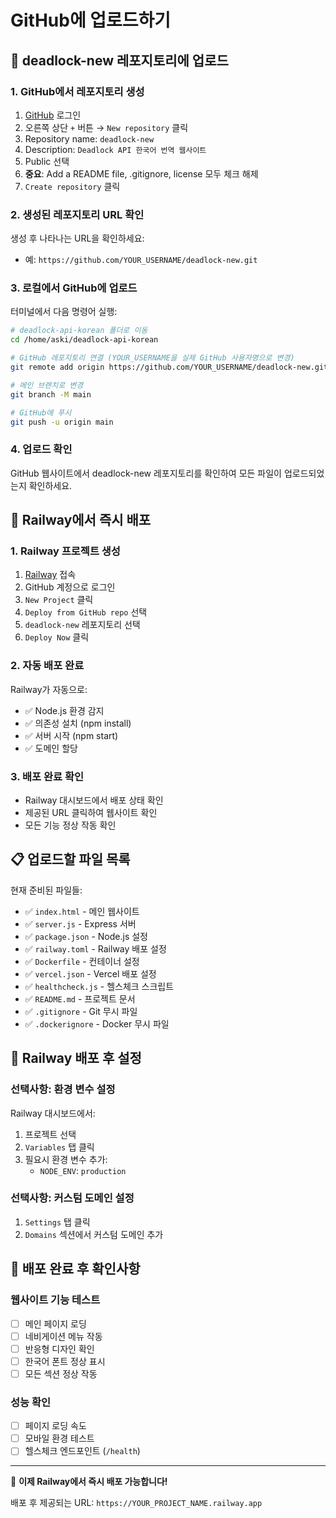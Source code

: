 # GitHub에 업로드하기

## 🚀 deadlock-new 레포지토리에 업로드

### 1. GitHub에서 레포지토리 생성
1. [GitHub](https://github.com) 로그인
2. 오른쪽 상단 `+` 버튼 → `New repository` 클릭
3. Repository name: `deadlock-new`
4. Description: `Deadlock API 한국어 번역 웹사이트`
5. Public 선택
6. **중요**: Add a README file, .gitignore, license 모두 체크 해제
7. `Create repository` 클릭

### 2. 생성된 레포지토리 URL 확인
생성 후 나타나는 URL을 확인하세요:
- 예: `https://github.com/YOUR_USERNAME/deadlock-new.git`

### 3. 로컬에서 GitHub에 업로드
터미널에서 다음 명령어 실행:

```bash
# deadlock-api-korean 폴더로 이동
cd /home/aski/deadlock-api-korean

# GitHub 레포지토리 연결 (YOUR_USERNAME을 실제 GitHub 사용자명으로 변경)
git remote add origin https://github.com/YOUR_USERNAME/deadlock-new.git

# 메인 브랜치로 변경
git branch -M main

# GitHub에 푸시
git push -u origin main
```

### 4. 업로드 확인
GitHub 웹사이트에서 deadlock-new 레포지토리를 확인하여 모든 파일이 업로드되었는지 확인하세요.

## 🚀 Railway에서 즉시 배포

### 1. Railway 프로젝트 생성
1. [Railway](https://railway.app) 접속
2. GitHub 계정으로 로그인
3. `New Project` 클릭
4. `Deploy from GitHub repo` 선택
5. `deadlock-new` 레포지토리 선택
6. `Deploy Now` 클릭

### 2. 자동 배포 완료
Railway가 자동으로:
- ✅ Node.js 환경 감지
- ✅ 의존성 설치 (npm install)
- ✅ 서버 시작 (npm start)
- ✅ 도메인 할당

### 3. 배포 완료 확인
- Railway 대시보드에서 배포 상태 확인
- 제공된 URL 클릭하여 웹사이트 확인
- 모든 기능 정상 작동 확인

## 📋 업로드할 파일 목록

현재 준비된 파일들:
- ✅ `index.html` - 메인 웹사이트
- ✅ `server.js` - Express 서버
- ✅ `package.json` - Node.js 설정
- ✅ `railway.toml` - Railway 배포 설정
- ✅ `Dockerfile` - 컨테이너 설정
- ✅ `vercel.json` - Vercel 배포 설정
- ✅ `healthcheck.js` - 헬스체크 스크립트
- ✅ `README.md` - 프로젝트 문서
- ✅ `.gitignore` - Git 무시 파일
- ✅ `.dockerignore` - Docker 무시 파일

## 🔧 Railway 배포 후 설정

### 선택사항: 환경 변수 설정
Railway 대시보드에서:
1. 프로젝트 선택
2. `Variables` 탭 클릭
3. 필요시 환경 변수 추가:
   - `NODE_ENV`: `production`

### 선택사항: 커스텀 도메인 설정
1. `Settings` 탭 클릭
2. `Domains` 섹션에서 커스텀 도메인 추가

## 🎯 배포 완료 후 확인사항

### 웹사이트 기능 테스트
- [ ] 메인 페이지 로딩
- [ ] 네비게이션 메뉴 작동
- [ ] 반응형 디자인 확인
- [ ] 한국어 폰트 정상 표시
- [ ] 모든 섹션 정상 작동

### 성능 확인
- [ ] 페이지 로딩 속도
- [ ] 모바일 환경 테스트
- [ ] 헬스체크 엔드포인트 (`/health`)

---

🎉 **이제 Railway에서 즉시 배포 가능합니다!**

배포 후 제공되는 URL: `https://YOUR_PROJECT_NAME.railway.app`